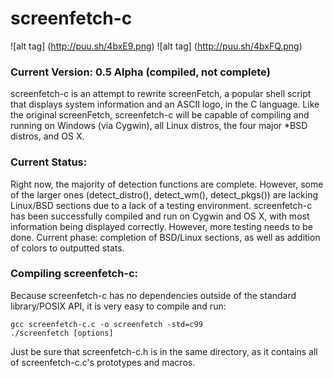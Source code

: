 screenfetch-c
=============

![alt tag] (http://puu.sh/4bxE9.png)
![alt tag] (http://puu.sh/4bxFQ.png)

### Current Version: 0.5 Alpha (compiled, not complete)

screenfetch-c is an attempt to rewrite screenFetch, a popular shell 
script that displays system information and an ASCII logo, in the C 
language.
Like the original screenFetch, screenfetch-c will be capable of 
compiling and running on Windows (via Cygwin), all Linux distros, the 
four major *BSD distros, and OS X.

### Current Status:
Right now, the majority of detection functions are complete.
However, some of the larger ones (detect_distro(), detect_wm(), 
detect_pkgs()) are lacking Linux/BSD sections due to a lack of a testing 
environment.
screenfetch-c has been successfully compiled and run on Cygwin and OS X, 
with most information being displayed correctly.
However, more testing needs to be done.
Current phase: completion of BSD/Linux sections, as well as addition of colors to outputted stats.

### Compiling screenfetch-c:
Because screenfetch-c has no dependencies outside of the standard library/POSIX API, 
it is very easy to compile and run:

```
gcc screenfetch-c.c -o screenfetch -std=c99
./screenfetch [options]
```

Just be sure that screenfetch-c.h is in the same directory, as it contains all of 
screenfetch-c.c's prototypes and macros.

